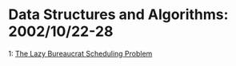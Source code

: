 # Data Structures and Algorithms: 2002/10/22-28  
1: [The Lazy Bureaucrat Scheduling Problem](https://doi.org/10.48550/arXiv.cs/0210024)  